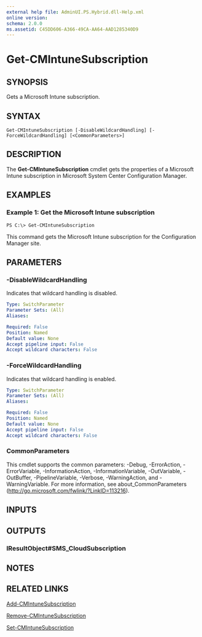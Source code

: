 ```yaml
---
external help file: AdminUI.PS.Hybrid.dll-Help.xml
online version: 
schema: 2.0.0
ms.assetid: C45DD606-A366-49CA-AA64-AAD1285340D9
---
```


# Get-CMIntuneSubscription

## SYNOPSIS
Gets a Microsoft Intune subscription.

## SYNTAX

```
Get-CMIntuneSubscription [-DisableWildcardHandling] [-ForceWildcardHandling] [<CommonParameters>]
```

## DESCRIPTION
The **Get-CMIntuneSubscription** cmdlet gets the properties of a Microsoft Intune subscription in Microsoft System Center Configuration Manager.

## EXAMPLES

### Example 1: Get the Microsoft Intune subscription
```
PS C:\> Get-CMIntuneSubscription
```

This command gets the Microsoft Intune subscription for the Configuration Manager site.

## PARAMETERS

### -DisableWildcardHandling
Indicates that wildcard handling is disabled.

```yaml
Type: SwitchParameter
Parameter Sets: (All)
Aliases: 

Required: False
Position: Named
Default value: None
Accept pipeline input: False
Accept wildcard characters: False
```

### -ForceWildcardHandling
Indicates that wildcard handling is enabled.

```yaml
Type: SwitchParameter
Parameter Sets: (All)
Aliases: 

Required: False
Position: Named
Default value: None
Accept pipeline input: False
Accept wildcard characters: False
```

### CommonParameters
This cmdlet supports the common parameters: -Debug, -ErrorAction, -ErrorVariable, -InformationAction, -InformationVariable, -OutVariable, -OutBuffer, -PipelineVariable, -Verbose, -WarningAction, and -WarningVariable. For more information, see about_CommonParameters (http://go.microsoft.com/fwlink/?LinkID=113216).

## INPUTS

## OUTPUTS

### IResultObject#SMS_CloudSubscription

## NOTES

## RELATED LINKS

[Add-CMIntuneSubscription](./Add-CMIntuneSubscription.md)

[Remove-CMIntuneSubscription](./Remove-CMIntuneSubscription.md)

[Set-CMIntuneSubscription](./Set-CMIntuneSubscription.md)


